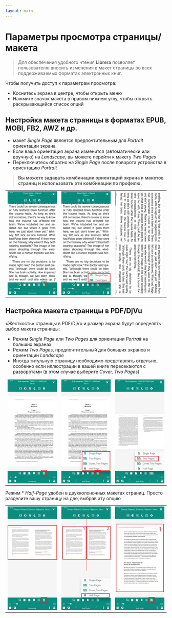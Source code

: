 ```yaml
---
layout: main
---
```


# Параметры просмотра страницы/макета

> Для обеспечения удобного чтения **Librera** позволяет пользователю вносить изменения в макет страницы во всех поддерживаемых форматах электронных книг.

Чтобы получить доступ к параметрам просмотра:
* Коснитесь экрана в центре, чтобы открыть меню
* Нажмите значок макета в правом нижнем углу, чтобы открыть раскрывающийся список опций

## Настройка макета страницы в форматах EPUB, MOBI, FB2, AWZ и др.

* макет _Single Page_ является предпочтительным для _Portrait_ ориентации экрана
* Если ваша ориентация экрана изменится (автоматически или вручную) на _Landscape_, вы можете перейти к макету _Two Pages_
* Переключитесь обратно на _Single Page_ после поворота устройства в ориентацию _Portrait_

> **Вы можете задавать комбинации ориентаций экрана и макетов страниц и использовать эти комбинации по профилю.**

||||
|-|-|-|
|![](1.jpg)|![](2.jpg)|![](3.jpg)|

## Настройка макета страницы в PDF/DjVu

«Жесткость» страницы в PDF/DjVu и размер экрана будут определять выбор макета страницы:
* Режим _Single Page_ или _Two Pages_ для ориентации _Portrait_ на больших экранах
* Режим _Two Pages_, предпочтительный для больших экранов и ориентации _Landscape_
* Иногда титульную страницу необходимо представлять отдельно, особенно если иллюстрации в вашей книге пересекаются с разворотами (в этом случае выберите _Cover, Two Pages_)

||||
|-|-|-|
|![](4.jpg)|![](5.jpg)|![](6.jpg)|

Режим * _Half-Page_ удобен в двухколоночных макетах страниц. Просто разделите вашу страницу на две, выбрав эту опцию

||||
|-|-|-|
|![](7.jpg)|![](8.jpg)|![](9.jpg)|
